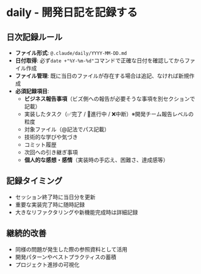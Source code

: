 # daily - 開発日記を記録する

## 日次記録ルール
- **ファイル形式**: `@.claude/daily/YYYY-MM-DD.md`
- **日付取得**: 必ず`date +"%Y-%m-%d"`コマンドで正確な日付を確認してからファイル作成
- **ファイル管理**: 既に当日のファイルが存在する場合は追記、なければ新規作成
- **必須記録項目**:
    - **ビジネス報告事項**（ビズ側への報告が必要そうな事項を別セクションで記載）
    - 実装したタスク（✅完了 / 🚧進行中 / ❌中断）※開発チーム報告レベルの粒度
    - 対象ファイル（@記法でパス記載）
    - 技術的な学びや気づき
    - コミット履歴
    - 次回への引き継ぎ事項
    - **個人的な感想・感情**（実装時の手応え、困難さ、達成感等）

## 記録タイミング
- セッション終了時に当日分を更新
- 重要な実装完了時に随時記録
- 大きなリファクタリングや新機能完成時は詳細記録

## 継続的改善
- 同様の問題が発生した際の参照資料として活用
- 開発パターンやベストプラクティスの蓄積
- プロジェクト進捗の可視化